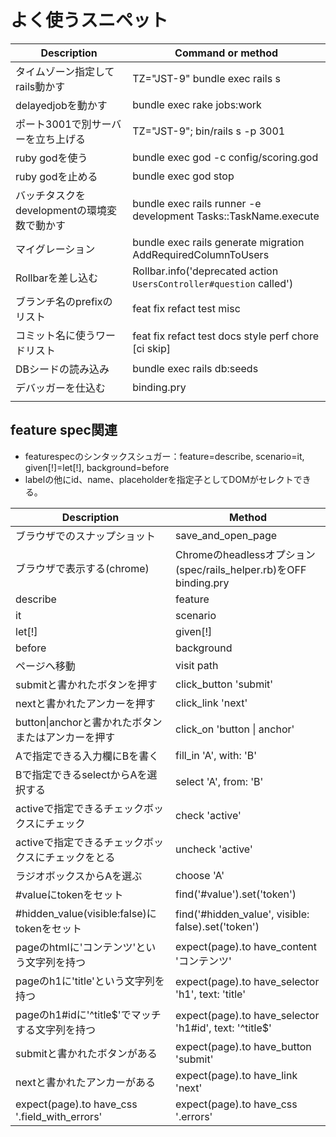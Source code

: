 # よく使うスニペット

| Description                                 | Command or method                                            |
| ------------------------------------------- | ------------------------------------------------------------ |
| タイムゾーン指定してrails動かす             | TZ="JST-9" bundle exec rails s                               |
| delayedjobを動かす                          | bundle exec rake jobs:work                                   |
| ポート3001で別サーバーを立ち上げる          | TZ="JST-9"; bin/rails s -p 3001                              |
| ruby godを使う                              | bundle exec god -c config/scoring.god                        |
| ruby godを止める                            | bundle exec god stop                                         |
| バッチタスクをdevelopmentの環境変数で動かす | bundle exec rails runner -e development Tasks::TaskName.execute |
| マイグレーション                            | bundle exec rails generate migration AddRequiredColumnToUsers |
| Rollbarを差し込む                           | Rollbar.info('deprecated action `UsersController#question` called') |
| ブランチ名のprefixのリスト                  | feat fix refact test misc                                    |
| コミット名に使うワードリスト                | feat fix refact test docs style perf chore [ci skip]         |
| DBシードの読み込み                          | bundle exec rails db:seeds                                   |
| デバッガーを仕込む                          | binding.pry                                                  |
|                                             |                                                              |
## feature spec関連

- featurespecのシンタックスシュガー：feature=describe, scenario=it, given[!]=let[!], background=before
- labelの他にid、name、placeholderを指定子としてDOMがセレクトできる。

| Description                                        | Method                                                       |
| -------------------------------------------------- | ------------------------------------------------------------ |
| ブラウザでのスナップショット                       | save_and_open_page                                           |
| ブラウザで表示する(chrome)                         | Chromeのheadlessオプション(spec/rails_helper.rb)をOFF<br>binding.pry |
| describe                                           | feature                                                      |
| it                                                 | scenario                                                     |
| let[!]                                             | given[!]                                                     |
| before                                             | background                                                   |
| ページへ移動                                       | visit path                                                   |
| submitと書かれたボタンを押す                       | click_button 'submit'                                        |
| nextと書かれたアンカーを押す                       | click_link 'next'                                            |
| button\|anchorと書かれたボタンまたはアンカーを押す | click_on 'button \| anchor'                                  |
| Aで指定できる入力欄にBを書く                       | fill_in 'A', with: 'B'                                       |
| Bで指定できるselectからAを選択する                 | select 'A', from: 'B'                                        |
| activeで指定できるチェックボックスにチェック       | check 'active'                                               |
| activeで指定できるチェックボックスにチェックをとる | uncheck 'active'                                             |
| ラジオボックスからAを選ぶ                          | choose 'A'                                                   |
| #valueにtokenをセット                              | find('#value').set('token')                                  |
| #hidden_value(visible:false)にtokenをセット        | find('#hidden_value', visible: false).set('token')           |
| pageのhtmlに'コンテンツ'という文字列を持つ         | expect(page).to have_content 'コンテンツ'                    |
| pageのh1に'title'という文字列を持つ                | expect(page).to have_selector 'h1', text: 'title'            |
| pageのh1#idに'^title$'でマッチする文字列を持つ     | expect(page).to have_selector 'h1#id', text: '^title$'       |
| submitと書かれたボタンがある                       | expect(page).to have_button 'submit'                         |
| nextと書かれたアンカーがある                       | expect(page).to have_link 'next'                             |
| expect(page).to have_css '.field_with_errors'      | expect(page).to have_css '.errors'                           |

 

